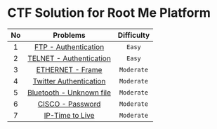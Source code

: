 # CTF Solution for Root Me Platform

| **No** | **Problems** | **Difficulty** |
| :----: | :----------: | :------------: |
| 1	 | [FTP - Authentication](https://github.com/aveenain/CTF-Solution/tree/main/Root%20Me/Network/FTP%20-%20Authentication_Complete) | `Easy` |
| 2	 | [TELNET - Authentication](https://github.com/aveenain/CTF-Solution/tree/main/Root%20Me/Network/TELNET%20-%20Authentication_Complete) | `Easy` |
| 3	 | [ETHERNET - Frame](https://github.com/aveenain/CTF-Solution/tree/main/Root%20Me/Network/ETHERNET%20-%20Frame_Complete) | `Moderate` |
| 4	 | [Twitter Authentication](https://github.com/aveenain/CTF-Solution/tree/main/Root%20Me/Network/Twitter%20Authentication_Complete) | `Moderate` |
| 5	 | [Bluetooth - Unknown file](https://github.com/aveenain/CTF-Solution/tree/main/Root%20Me/Network/Bluetooth%20-%20Unknown%20file_Complete) | `Moderate` |
| 6	 | [CISCO - Password](https://github.com/aveenain/CTF-Solution/tree/main/Root%20Me/Network/CISCO%20-%20Password_Complete) | `Moderate` |
| 7  | [IP-Time to Live](https://github.com/aveenain/CTF-Solution/tree/main/Root%20Me/Network/IP-Time%20to%20live_Complete) | `Moderate` |